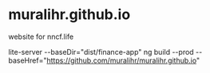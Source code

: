 # muralihr.github.io
website for nncf.life


 lite-server --baseDir="dist/finance-app"
ng build --prod --baseHref="https://github.com/muralihr/muralihr.github.io"

